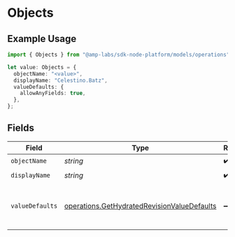 # Objects

## Example Usage

```typescript
import { Objects } from "@amp-labs/sdk-node-platform/models/operations";

let value: Objects = {
  objectName: "<value>",
  displayName: "Celestino.Batz",
  valueDefaults: {
    allowAnyFields: true,
  },
};
```

## Fields

| Field                                                                                                      | Type                                                                                                       | Required                                                                                                   | Description                                                                                                |
| ---------------------------------------------------------------------------------------------------------- | ---------------------------------------------------------------------------------------------------------- | ---------------------------------------------------------------------------------------------------------- | ---------------------------------------------------------------------------------------------------------- |
| `objectName`                                                                                               | *string*                                                                                                   | :heavy_check_mark:                                                                                         | N/A                                                                                                        |
| `displayName`                                                                                              | *string*                                                                                                   | :heavy_check_mark:                                                                                         | N/A                                                                                                        |
| `valueDefaults`                                                                                            | [operations.GetHydratedRevisionValueDefaults](../../models/operations/gethydratedrevisionvaluedefaults.md) | :heavy_minus_sign:                                                                                         | Configuration to set default write values for object fields.                                               |